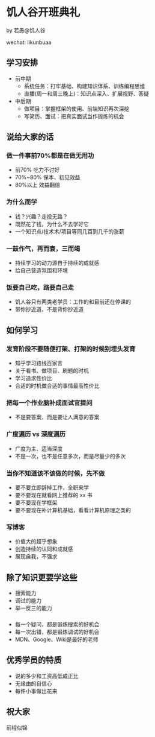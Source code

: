 # 饥人谷开班典礼
by 若愚@饥人谷

wechat: likunbuaa


## 学习安排
- 前中期
  - 系统任务：打牢基础、构建知识体系、训练编程思维
  - 直播(周一和周三晚上)：知识点深入、扩展视野、答疑
- 中后期
  - 做项目：掌握框架的使用、前端知识再次深挖
  - 写简历、面试：把真实面试当作锻炼的机会
  
 ## 说给大家的话
 ### 做一件事前70%都是在做无用功
- 前70% 吃力不讨好
- 70%~80% 保本、初见效益
- 80%以上 效益翻倍

### 为什么而学
- 钱？兴趣？走投无路？
- 既然花了钱，为什么不去学好它
- 一个知识点/技术术/项目等同几百到几千的涨薪

### 一鼓作气，再而衰，三而竭
- 持续学习的动力源自于持续的成就感
- 给自己营造氛围和环境

### 饭要自己吃，路要自己走
- 饥人谷只有两类老学员：工作的和目前还在停课的
- 带你抄近道，不是背你抄近道


## 如何学习
### 发育阶段不要随便打架、打架的时候别埋头发育
- 知乎学习路线百家言
- 关于看书、做项目、刷题的时机
- 学习追求性价比
- 合适的时机做合适的事情最高性价比

### 把每一个作业脑补成面试官提问
- 不是要答案，而是要让人满意的答案

### 广度遍历 vs 深度遍历
- 广度为主、适当深度
- 不是一次，也不是任意多次，而是尽量少的多次


### 当你不知道该不该做的时候，先不做
- 要不要立即辞掉工作，全职来学
- 要不要现在就看网上推荐的 xx 书
- 要不要现在学框架
- 要不要现在补计算机基础，看看计算机原理之类的

### 写博客
- 价值大的超乎想象
- 创造持续的认同和成就感
- 展现自我，不强求

## 除了知识更要学这些
- 搜索能力
- 调试的能力
- 举一反三的能力

### 
- 每一个疑问，都是锻炼搜索的好机会
- 每一次出错，都是锻炼调试的好机会
- MDN、Google、Wiki是最好的老师

## 优秀学员的特质
- 说的多少和工资高低成正比
- 无缘由的自信心
- 每件小事做出花来

## 祝大家
前程似锦






  
